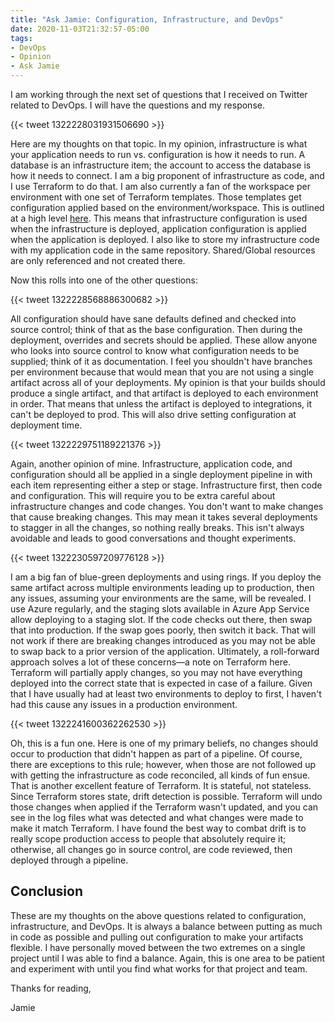 ```yaml
---
title: "Ask Jamie: Configuration, Infrastructure, and DevOps"
date: 2020-11-03T21:32:57-05:00
tags:
- DevOps
- Opinion
- Ask Jamie
---
```


I am working through the next set of questions that I received on Twitter related to DevOps. I will have the questions and my response.

{{< tweet 1322228031931506690 >}}

Here are my thoughts on that topic. In my opinion, infrastructure is what your application needs to run vs. configuration is how it needs to run. A database is an infrastructure item; the account to access the database is how it needs to connect. I am a big proponent of infrastructure as code, and I use Terraform to do that. I am also currently a fan of the workspace per environment with one set of Terraform templates. Those templates get configuration applied based on the environment/workspace. This is outlined at a high level [here](https://www.terraform.io/docs/cloud/guides/recommended-practices/part1.html#the-recommended-terraform-workspace-structure). This means that infrastructure configuration is used when the infrastructure is deployed, application configuration is applied when the application is deployed. I also like to store my infrastructure code with my application code in the same repository. Shared/Global resources are only referenced and not created there. 

Now this rolls into one of the other questions:

{{< tweet 1322228568886300682 >}}

All configuration should have sane defaults defined and checked into source control; think of that as the base configuration. Then during the deployment, overrides and secrets should be applied. These allow anyone who looks into source control to know what configuration needs to be supplied; think of it as documentation. I feel you shouldn't have branches per environment because that would mean that you are not using a single artifact across all of your deployments. My opinion is that your builds should produce a single artifact, and that artifact is deployed to each environment in order. That means that unless the artifact is deployed to integrations, it can't be deployed to prod. This will also drive setting configuration at deployment time.

{{< tweet 1322229751189221376 >}}

Again, another opinion of mine. Infrastructure, application code, and configuration should all be applied in a single deployment pipeline in with each item representing either a step or stage. Infrastructure first, then code and configuration. This will require you to be extra careful about infrastructure changes and code changes. You don't want to make changes that cause breaking changes. This may mean it takes several deployments to stagger in all the changes, so nothing really breaks. This isn't always avoidable and leads to good conversations and thought experiments.

{{< tweet 1322230597209776128 >}}

I am a big fan of blue-green deployments and using rings. If you deploy the same artifact across multiple environments leading up to production, then any issues, assuming your environments are the same, will be revealed. I use Azure regularly, and the staging slots available in Azure App Service allow deploying to a staging slot. If the code checks out there, then swap that into production. If the swap goes poorly, then switch it back. That will not work if there are breaking changes introduced as you may not be able to swap back to a prior version of the application. Ultimately, a roll-forward approach solves a lot of these concerns—a note on Terraform here. Terraform will partially apply changes, so you may not have everything deployed into the correct state that is expected in case of a failure. Given that I have usually had at least two environments to deploy to first, I haven't had this cause any issues in a production environment.

{{< tweet 1322241600362262530 >}}

Oh, this is a fun one. Here is one of my primary beliefs, no changes should occur to production that didn't happen as part of a pipeline. Of course, there are exceptions to this rule; however, when those are not followed up with getting the infrastructure as code reconciled, all kinds of fun ensue. That is another excellent feature of Terraform. It is stateful, not stateless. Since Terraform stores state, drift detection is possible. Terraform will undo those changes when applied if the Terraform wasn't updated, and you can see in the log files what was detected and what changes were made to make it match Terraform. I have found the best way to combat drift is to really scope production access to people that absolutely require it; otherwise, all changes go in source control, are code reviewed, then deployed through a pipeline.

## Conclusion

These are my thoughts on the above questions related to configuration, infrastructure, and DevOps. It is always a balance between putting as much in code as possible and pulling out configuration to make your artifacts flexible. I have personally moved between the two extremes on a single project until I was able to find a balance. Again, this is one area to be patient and experiment with until you find what works for that project and team.

Thanks for reading,

Jamie
